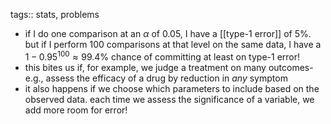 tags:: stats, problems

- if I do one comparison at an $\alpha$ of $0.05$, I have a [[type-1 error]] of $5\%$. but if I perform 100 comparisons at that level on the same data, I have a  $1 - 0.95^{100} \approx 99.4\%$ chance of committing at least on type-1 error!
- this bites us if, for example, we judge a treatment on many outcomes- e.g., assess the efficacy of a drug by reduction in _any_ symptom
- it also happens if we choose which parameters to include based on the observed data. each time we assess the significance of a variable, we add more room for error!
